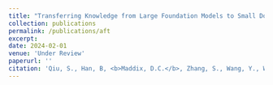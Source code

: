 ```yaml
---
title: "Transferring Knowledge from Large Foundation Models to Small Downstream Tasks"
collection: publications
permalink: /publications/aft
excerpt:
date: 2024-02-01
venue: 'Under Review'
paperurl: ''
citation: 'Qiu, S., Han, B, <b>Maddix, D.C.</b>, Zhang, S., Wang, Y., Wilson, A.G. (2024). &quot;Transferring Knowledge from Large Foundation Models to Small Downstream Tasks.&quot; <i>Under Review</i>.'
---
```

